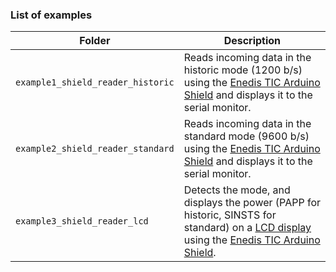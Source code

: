 ### List of examples

| Folder                            | Description                                                                                                                                                                                                                          |
|-----------------------------------|--------------------------------------------------------------------------------------------------------------------------------------------------------------------------------------------------------------------------------------|
| `example1_shield_reader_historic` | Reads incoming data in the historic mode (1200 b/s) using the [Enedis TIC Arduino Shield](https://www.tindie.com/products/31871/) and displays it to the serial monitor.                                                             |
| `example2_shield_reader_standard` | Reads incoming data in the standard mode (9600 b/s) using the [Enedis TIC Arduino Shield](https://www.tindie.com/products/31871/) and displays it to the serial monitor.                                                             |
| `example3_shield_reader_lcd`      | Detects the mode, and displays the power (PAPP for historic, SINSTS for standard) on a [LCD display](https://fr.aliexpress.com/item/32842943705.html) using the [Enedis TIC Arduino Shield](https://www.tindie.com/products/31871/). |
